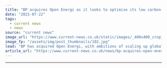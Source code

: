 ```yaml
---
title: "BP acquires Open Energi as it looks to optimise its low carbon portfolio"
date: "2021-07-22"
tags: 
  - current news
  - news
source: "current news"
image_url: "https://www.current-news.co.uk/static/images/_400x400_crop_center-center/Solar-Panels-at-night_lightsource-BP.jpg"
image_fp: "/assets/img/post_thumbnails/102.jpg"
lead: "BP has acquired Open Energi, with ambitions of scaling up globally and continuing to build on its commercial growth."
article_url: "https://www.current-news.co.uk/news/bp-acquires-open-energi-as-it-looks-to-optimise-its-low-carbon-portfolio?utm_source=rss-feeds&utm_medium=rss&utm_campaign=rss"
---
```


---
